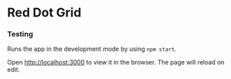 # Red Dot Grid

### Testing

Runs the app in the development mode by using `npm start`.

Open [http://localhost:3000](http://localhost:3000) to view it in the browser. The page will reload on edit.
